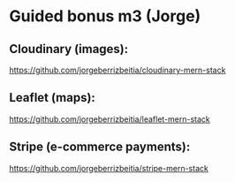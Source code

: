 # Guided bonus m3 (Jorge)



## Cloudinary (images): 
https://github.com/jorgeberrizbeitia/cloudinary-mern-stack

## Leaflet (maps): 
https://github.com/jorgeberrizbeitia/leaflet-mern-stack

## Stripe (e-commerce payments): 
https://github.com/jorgeberrizbeitia/stripe-mern-stack


